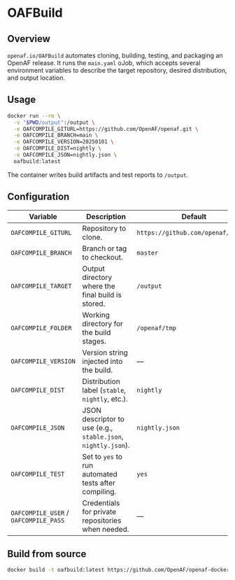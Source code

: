 # OAFBuild

## Overview

`openaf.io/OAFBuild` automates cloning, building, testing, and packaging an OpenAF release. It runs the `main.yaml` oJob, which accepts several environment variables to describe the target repository, desired distribution, and output location.

## Usage

```sh
docker run --rm \
  -v "$PWD/output":/output \
  -e OAFCOMPILE_GITURL=https://github.com/OpenAF/openaf.git \
  -e OAFCOMPILE_BRANCH=main \
  -e OAFCOMPILE_VERSION=20250101 \
  -e OAFCOMPILE_DIST=nightly \
  -e OAFCOMPILE_JSON=nightly.json \
  oafbuild:latest
```

The container writes build artifacts and test reports to `/output`.

## Configuration

| Variable | Description | Default |
|----------|-------------|---------|
| `OAFCOMPILE_GITURL` | Repository to clone. | `https://github.com/openaf/openaf` |
| `OAFCOMPILE_BRANCH` | Branch or tag to checkout. | `master` |
| `OAFCOMPILE_TARGET` | Output directory where the final build is stored. | `/output` |
| `OAFCOMPILE_FOLDER` | Working directory for the build stages. | `/openaf/tmp` |
| `OAFCOMPILE_VERSION` | Version string injected into the build. | — |
| `OAFCOMPILE_DIST` | Distribution label (`stable`, `nightly`, etc.). | `nightly` |
| `OAFCOMPILE_JSON` | JSON descriptor to use (e.g., `stable.json`, `nightly.json`). | `nightly.json` |
| `OAFCOMPILE_TEST` | Set to `yes` to run automated tests after compiling. | `yes` |
| `OAFCOMPILE_USER` / `OAFCOMPILE_PASS` | Credentials for private repositories when needed. | — |

## Build from source

```sh
docker build -t oafbuild:latest https://github.com/OpenAF/openaf-dockers.git#:openaf.io/OAFBuild
```
